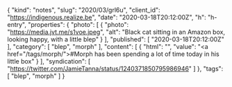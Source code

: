 {
  "kind": "notes",
  "slug": "2020/03/grl6u",
  "client_id": "https://indigenous.realize.be",
  "date": "2020-03-18T20:12:00Z",
  "h": "h-entry",
  "properties": {
    "photo": [
      {
        "photo": "https://media.jvt.me/s1voe.jpeg",
        "alt": "Black cat sitting in an Amazon box, looking happy, with a little blep"
      }
    ],
    "published": [
      "2020-03-18T20:12:00Z"
    ],
    "category": [
      "blep",
      "morph"
    ],
    "content": [
      {
        "html": "",
        "value": "<a href=\"/tags/morph/\">#Morph</a> has been spending a lot of time today in his little box"
      }
    ],
    "syndication": [
      "https://twitter.com/JamieTanna/status/1240371850795986946"
    ]
  },
  "tags": [
    "blep",
    "morph"
  ]
}
